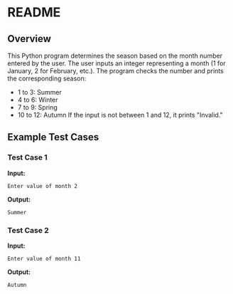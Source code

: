 # README

## Overview
This Python program determines the season based on the month number entered by the user. The user inputs an integer representing a month (1 for January, 2 for February, etc.). The program checks the number and prints the corresponding season:
- 1 to 3: Summer
- 4 to 6: Winter
- 7 to 9: Spring
- 10 to 12: Autumn
If the input is not between 1 and 12, it prints "Invalid."



## Example Test Cases

### Test Case 1
**Input:**
```
Enter value of month 2
```
**Output:**
```
Summer
```

### Test Case 2
**Input:**
```
Enter value of month 11
```
**Output:**
```
Autumn
```

